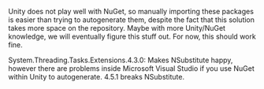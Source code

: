 Unity does not play well with NuGet, so manually importing these packages is easier than trying to autogenerate them, despite the fact that this solution takes more space on the repository. Maybe with more Unity/NuGet knowledge, we will eventually figure this stuff out. For now, this should work fine.

System.Threading.Tasks.Extensions.4.3.0: Makes NSubstitute happy, however there are problems inside Microsoft Visual Studio if you use NuGet within Unity to autogenerate. 4.5.1 breaks NSubstitute.